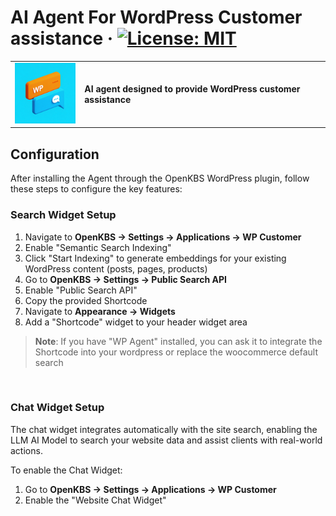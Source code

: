 # AI Agent For WordPress Customer assistance &middot; [![License: MIT](https://img.shields.io/badge/License-MIT-green.svg)](https://github.com/open-kbs/ai-agent-for-woocommerce/blob/main/LICENSE)
<table>
  <tr>
    <td>
      <img src="app/icon.png" alt="App Icon" style="width: 100px; margin-right: 10px;">
    </td>
    <td>
      <strong>AI agent designed to provide WordPress customer assistance</strong>
    </td>
  </tr>
</table>

## Configuration

After installing the Agent through the OpenKBS WordPress plugin, follow these steps to configure the key features:
<br />
### Search Widget Setup

1. Navigate to **OpenKBS → Settings → Applications → WP Customer**
2. Enable "Semantic Search Indexing"
3. Click "Start Indexing" to generate embeddings for your existing WordPress content (posts, pages, products)
4. Go to **OpenKBS → Settings → Public Search API**
5. Enable "Public Search API"
6. Copy the provided Shortcode
7. Navigate to **Appearance → Widgets**
8. Add a "Shortcode" widget to your header widget area

> **Note**: If you have "WP Agent" installed, you can ask it to integrate the Shortcode into your wordpress or replace the woocommerce default search

<br />

### Chat Widget Setup

The chat widget integrates automatically with the site search, enabling the LLM AI Model to search your website data and assist clients with real-world actions.

To enable the Chat Widget:

1. Go to **OpenKBS → Settings → Applications → WP Customer**
2. Enable the "Website Chat Widget"

